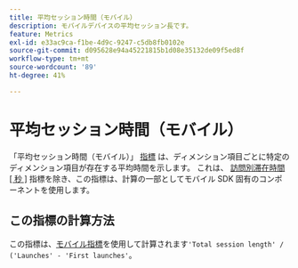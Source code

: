 ```yaml
---
title: 平均セッション時間（モバイル）
description: モバイルデバイスの平均セッション長です。
feature: Metrics
exl-id: e33ac9ca-f1be-4d9c-9247-c5db8fb0102e
source-git-commit: d095628e94a45221815b1d08e35132de09f5ed8f
workflow-type: tm+mt
source-wordcount: '89'
ht-degree: 41%

---
```


# 平均セッション時間（モバイル）

「平均セッション時間（モバイル）」 [指標](overview.md) は、ディメンション項目ごとに特定のディメンション項目が存在する平均時間を示します。 これは、 [訪問別滞在時間 [ 秒 ]](https://experienceleague.adobe.com/docs/analytics/components/metrics/time-spent-per-visit.html) 指標を除き、この指標は、計算の一部としてモバイル SDK 固有のコンポーネントを使用します。

## この指標の計算方法

この指標は、[モバイル指標](https://experienceleague.adobe.com/docs/mobile-services/using/get-started-ug/mobile-metrics/metrics-reference.html?lang=ja)を使用して計算されます`'Total session length' / ('Launches' - 'First launches'`。
